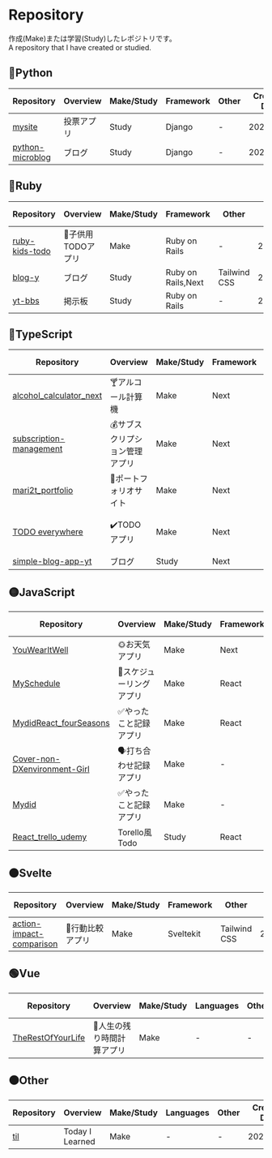 # Repository

作成(Make)または学習(Study)したレポジトリです。  
A repository that I have created or studied.

## 🔵Python

| Repository                                                     | Overview   | Make/Study | Framework | Other | Creation Date |
| -------------------------------------------------------------- | ---------- | ---------- | --------- | ----- | ------------- |
| [mysite](https://github.com/mari2t/mysite)                     | 投票アプリ | Study      | Django    | \-    | 2024/3/7      |
| [python-microblog](https://github.com/mari2t/python-microblog) | ブログ     | Study      | Django    | \-    | 2024/2/13     |

## 🔴Ruby

| Repository                                                 | Overview           | Make/Study | Framework          | Other        | Creation Date |
| ---------------------------------------------------------- | ------------------ | ---------- | ------------------ | ------------ | ------------- |
| [ruby-kids-todo](https://github.com/mari2t/ruby-kids-todo) | 🧒子供用TODOアプリ | Make       | Ruby on Rails      | \-           | 2024/1/27     |
| [blog-y](https://github.com/mari2t/blog-yt)                | ブログ             | Study      | Ruby on Rails,Next | Tailwind CSS | 2024/1/2      |
| [yt-bbs](https://github.com/mari2t/yt-bbs)                 | 掲示板             | Study      | Ruby on Rails      | \-           | 2023/12/19    |

## 🔵TypeScript

| Repository                                                                    | Overview                       | Make/Study | Framework | Other                                      | Creation Date |
| ----------------------------------------------------------------------------- | ------------------------------ | ---------- | --------- | ------------------------------------------ | ------------- |
| [alcohol_calculator_next](https://github.com/mari2t/alcohol_calculator_next)  | 🍸アルコール計算機             | Make       | Next      | Tailwind CSS                               | 2024/8/18     |
| [subscription-management ](https://github.com/mari2t/subscription-management) | 💰サブスクリプション管理アプリ | Make       | Next      | Tailwind CSS,T3                            | 2023/12/28    |
| [mari2t_portfolio](https://github.com/mari2t/mari2t_portfolio)                | 📖ポートフォリオサイト         | Make       | Next      | Tailwind CSS                               | 2023/8/14     |
| [TODO everywhere](https://github.com/mari2t/todo-everywhere)                  | ✔️TODOアプリ                   | Make       | Next      | Tailwind CSS,OpenWether API,Maps Embed API | 2023/7/9      |
| [simple-blog-app-yt](https://github.com/mari2t/simple-blog-app-yt)            | ブログ                         | Study      | Next      | Tailwind CSS,T3                            | 2023/12/13    |

## 🟡JavaScript

| Repository                                                                             | Overview                 | Make/Study | Framework | Other                     | Creation Date |
| -------------------------------------------------------------------------------------- | ------------------------ | ---------- | --------- | ------------------------- | ------------- |
| [YouWearItWell](https://github.com/mari2t/YouWearItWell)                               | 🌞お天気アプリ           | Make       | Next      | CSS Modules,OpenWetherAPI | 2023/5/31     |
| [MySchedule](https://github.com/mari2t/MySchedule)                                     | 📅スケジューリングアプリ | Make       | React     | Tailwind CSS              | 2023/1/29     |
| [MydidReact_fourSeasons](https://github.com/mari2t/MydidReact_fourSeasons)             | ✅やったこと記録アプリ   | Make       | React     | \-                        | 2023/1/3      |
| [Cover-non-DXenvironment-Girl](https://github.com/mari2t/Cover-non-DXenvironment-Girl) | 🗣️打ち合わせ記録アプリ   | Make       | \-        | \-                        | 2023/3/11     |
| [Mydid](https://github.com/mari2t/Mydid)                                               | ✅やったこと記録アプリ   | Make       | \-        | \-                        | 2022/12/12    |
| [React_trello_udemy](https://github.com/mari2t/React_trello_udemy)                     | Torello風Todo            | Study      | React     | \-                        | 2023/1/1      |

## 🟠Svelte

| Repository                                                                      | Overview         | Make/Study | Framework | Other        | Creation Date |
| ------------------------------------------------------------------------------- | ---------------- | ---------- | --------- | ------------ | ------------- |
| [action-impact-comparison ](https://github.com/mari2t/action-impact-comparison) | 🚶行動比較アプリ | Make       | Sveltekit | Tailwind CSS | 2023/11/11    |

## 🟢Vue

| Repository                                                       | Overview                   | Make/Study | Languages | Other | Creation Date |
| ---------------------------------------------------------------- | -------------------------- | ---------- | --------- | ----- | ------------- |
| [TheRestOfYourLife](https://github.com/mari2t/TheRestOfYourLife) | 🧓人生の残り時間計算アプリ | Make       | \-        | \-    | 2023/5/4      |

## ⚫Other

| Repository                           | Overview        | Make/Study | Languages | Other | Creation Date |
| ------------------------------------ | --------------- | ---------- | --------- | ----- | ------------- |
| [til](https://github.com/mari2t/til) | Today I Learned | Make       | \-        | \-    | 2024/8/9-     |
